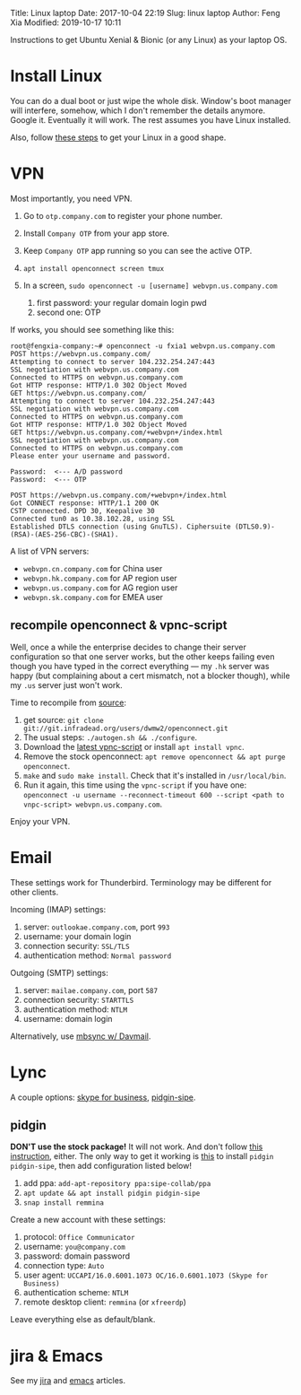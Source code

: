 Title: Linux laptop
Date: 2017-10-04 22:19
Slug: linux laptop
Author: Feng Xia
Modified: 2019-10-17 10:11


Instructions to get Ubuntu Xenial & Bionic (or any Linux) as your laptop OS.

# Install Linux

You can do a dual boot or just wipe the whole disk. Window's boot
manager will interfere, somehow, which I don't remember the details
anymore. Google it. Eventually it will work. The rest assumes you have
Linux installed.

Also, follow [these steps][6] to get your Linux in a good shape.

# VPN

Most importantly, you need VPN.

1. Go to `otp.company.com` to register your phone number.
2. Install `Company OTP` from your app store.
3. Keep `Company OTP` app running so you can see the active OTP.
4. `apt install openconnect screen tmux`
5. In a screen, `sudo openconnect -u [username] webvpn.us.company.com`

    1. first password: your regular domain login pwd
    2. second one: OTP

If works, you should see something like this:

```shell
root@fengxia-company:~# openconnect -u fxia1 webvpn.us.company.com
POST https://webvpn.us.company.com/
Attempting to connect to server 104.232.254.247:443
SSL negotiation with webvpn.us.company.com
Connected to HTTPS on webvpn.us.company.com
Got HTTP response: HTTP/1.0 302 Object Moved
GET https://webvpn.us.company.com/
Attempting to connect to server 104.232.254.247:443
SSL negotiation with webvpn.us.company.com
Connected to HTTPS on webvpn.us.company.com
Got HTTP response: HTTP/1.0 302 Object Moved
GET https://webvpn.us.company.com/+webvpn+/index.html
SSL negotiation with webvpn.us.company.com
Connected to HTTPS on webvpn.us.company.com
Please enter your username and password.

Password:  <--- A/D password
Password:  <--- OTP

POST https://webvpn.us.company.com/+webvpn+/index.html
Got CONNECT response: HTTP/1.1 200 OK
CSTP connected. DPD 30, Keepalive 30
Connected tun0 as 10.38.102.28, using SSL
Established DTLS connection (using GnuTLS). Ciphersuite (DTLS0.9)-(RSA)-(AES-256-CBC)-(SHA1).
```

A list of VPN servers:

- `webvpn.cn.company.com`   for China user
- `webvpn.hk.company.com`   for AP region user
- `webvpn.us.company.com`   for AG region user
- `webvpn.sk.company.com`   for EMEA user​    

## recompile openconnect & vpnc-script

Well, once a while the enterprise decides to change their server
configuration so that one server works, but the other keeps failing
even though you have typed in the correct everything &mdash; my `.hk`
server was happy (but complaining about a cert mismatch, not a blocker
though), while my `.us` server just won't work.

Time to recompile from [source][7]:

1. get source: `git clone
   git://git.infradead.org/users/dwmw2/openconnect.git`
2. The usual steps: `./autogen.sh && ./configure`.
3. Download the [latest vpnc-script][8] or install `apt install vpnc`.
4. Remove the stock openconnect: `apt remove openconnect && apt purge
   openconnect`.
5. `make` and `sudo make install`. Check that it's installed in
   `/usr/local/bin`.
6. Run it again, this time using the `vpnc-script` if you have one:
   `openconnect -u username --reconnect-timeout 600 --script <path to
   vnpc-script> webvpn.us.company.com`.
   
Enjoy your VPN.

# Email

These settings work for Thunderbird. Terminology may be different for
other clients.

Incoming (IMAP) settings:

   1. server: `outlookae.company.com`, port `993`
   2. username: your domain login
   3. connection security: `SSL/TLS`
   4. authentication method: `Normal password`

Outgoing (SMTP) settings:

   1. server: `mailae.company.com`, port `587`
   2. connection security: `STARTTLS`
   3. authentication method: `NTLM`
   4. username: domain login

Alternatively, use [mbsync w/ Davmail][3].

# Lync

A couple options: [skype for business][1], [pidgin-sipe][2].


## pidgin

**DON'T use the stock package!** It will not work. And don't follow
[this instruction][4], either.  The only way to get it working is
[this][2] to install `pidgin pidgin-sipe`, then add configuration
listed below!

1. add ppa: `add-apt-repository ppa:sipe-collab/ppa`
2. `apt update && apt install pidgin pidgin-sipe`
2. `snap install remmina` 

Create a new account with these settings:

1. protocol: `Office Communicator`
2. username: `you@company.com`
3. password: domain password
4. connection type: `Auto`
5. user agent: `UCCAPI/16.0.6001.1073 OC/16.0.6001.1073 (Skype for Business)`
6. authentication scheme: `NTLM`
7. remote desktop client: `remmina` (or `xfreerdp`)

Leave everything else as default/blank.

# jira & Emacs

See my [jira][9] and [emacs][6] articles.


[1]: https://www.skype.com/en/download-skype/skype-for-computer/
[2]: https://launchpad.net/~sipe-collab/+archive/ubuntu/ppa
[3]: {filename}/dev/mbsync.md
[4]: http://sipe.sourceforge.net/install/
[5]: {filename}/dev/my%20system.md
[6]: {filename}/dev/emacs.md
[7]: https://www.infradead.org/openconnect/vpnc-script.html
[8]: http://git.infradead.org/users/dwmw2/vpnc-scripts.git/blob_plain/HEAD:/vpnc-script
[9]: {filename}/dev/jira.md
